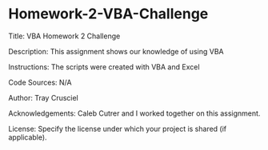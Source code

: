 # Homework-2-VBA-Challenge
Title: VBA Homework 2 Challenge

Description: This assignment shows our knowledge of using VBA

Instructions: The scripts were created with VBA and Excel 

Code Sources: N/A

Author: Tray Crusciel

Acknowledgements: Caleb Cutrer and I worked together on this assignment. 

License: Specify the license under which your project is shared (if applicable).
